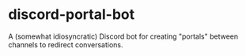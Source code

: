 # discord-portal-bot
A (somewhat idiosyncratic) Discord bot for creating "portals" between channels to redirect conversations.

